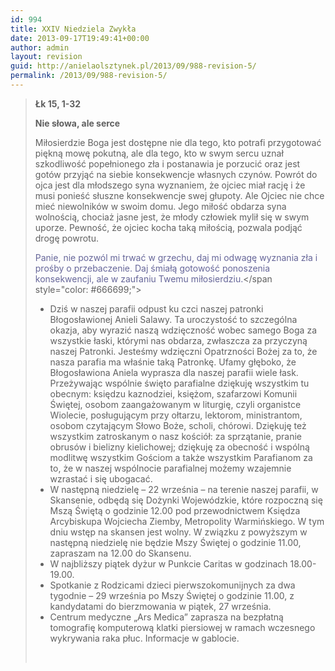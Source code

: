 ```yaml
---
id: 994
title: XXIV Niedziela Zwykła
date: 2013-09-17T19:49:41+00:00
author: admin
layout: revision
guid: http://anielaolsztynek.pl/2013/09/988-revision-5/
permalink: /2013/09/988-revision-5/
---
```

> **Łk 15, 1-32**
> 
> **Nie słowa, ale serce**
> 
> Miłosierdzie Boga jest dostępne nie dla tego, kto potrafi przygotować piękną mowę pokutną, ale dla tego, kto w swym sercu uznał szkodliwość popełnionego zła i postanawia je porzucić oraz jest gotów przyjąć na siebie konsekwencje własnych czynów. Powrót do ojca jest dla młodszego syna wyznaniem, że ojciec miał rację i że musi ponieść słuszne konsekwencje swej głupoty. Ale Ojciec nie chce mieć niewolników w swoim domu. Jego miłość obdarza syna wolnością, chociaż jasne jest, że młody człowiek mylił się w swym uporze. Pewność, że ojciec kocha taką miłością, pozwala podjąć drogę powrotu.
> 
> <span style="color: #666699;">Panie, nie pozwól mi trwać w grzechu, daj mi odwagę wyznania zła i prośby o przebaczenie. Daj śmiałą gotowość ponoszenia konsekwencji, ale w zaufaniu Twemu miłosierdziu.</span></span style="color: #666699;">
> 
>   * <span style="font-style: normal;">Dziś w naszej parafii odpust ku czci naszej patronki Błogosławionej Anieli Salawy. Ta uroczystość to szczególna okazja, aby wyrazić naszą wdzięczność wobec samego Boga za wszystkie łaski, którymi nas obdarza, zwłaszcza za przyczyną naszej Patronki. Jesteśmy wdzięczni Opatrzności Bożej za to, że nasza parafia ma właśnie taką Patronkę. Ufamy głęboko, że Błogosławiona Aniela wyprasza dla naszej parafii wiele łask. Przeżywając wspólnie święto parafialne dziękuję wszystkim tu obecnym: księdzu kaznodziei, księżom, szafarzowi Komunii Świętej, osobom zaangażowanym w liturgię, czyli organistce Wiolecie, posługującym przy ołtarzu, lektorom, ministrantom, osobom czytającym Słowo Boże, scholi, chórowi. Dziękuję też wszystkim zatroskanym o nasz kościół: za sprzątanie, pranie obrusów i bielizny kielichowej; dziękuję za obecność i wspólną modlitwę wszystkim Gościom a także wszystkim Parafianom za to, że w naszej wspólnocie parafialnej możemy wzajemnie wzrastać i się ubogacać.</span>
>   * <span style="font-style: normal;">W następną niedzielę &#8211; 22 września &#8211; na terenie naszej parafii, w Skansenie, odbędą się Dożynki Wojewódzkie, które rozpoczną się Mszą Świętą o godzinie 12.00 pod przewodnictwem Księdza Arcybiskupa Wojciecha Ziemby, Metropolity Warmińskiego. W tym dniu wstęp na skansen jest wolny. W związku z powyższym w następną niedzielę nie będzie Mszy Świętej o godzinie 11.00, zapraszam na 12.00 do Skansenu.</span>
>   * <span style="font-style: normal;">W najbliższy piątek dyżur w Punkcie Caritas w godzinach 18.00- 19.00.</span>
>   * <span style="font-style: normal;">Spotkanie z Rodzicami dzieci pierwszokomunijnych za dwa tygodnie &#8211; 29 września po Mszy Świętej o godzinie 11.00, z kandydatami do bierzmowania w piątek, 27 września.</span>
>   * <span style="font-style: normal;">Centrum medyczne &#8222;Ars Medica&#8221; zaprasza na bezpłatną tomografię komputerową klatki piersiowej w ramach wczesnego wykrywania raka płuc. Informacje w gablocie.</span>
> 
> <span style="color: #666699;"><br /> </span>